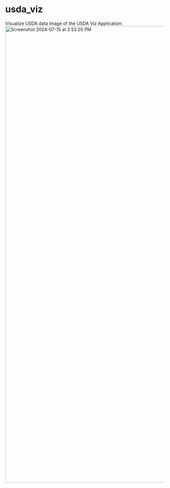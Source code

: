 # usda_viz
Visualize USDA data
Image of the USDA Viz Application:
<img width="1440" alt="Screenshot 2024-07-15 at 3 53 05 PM" src="https://github.com/user-attachments/assets/41f41fcc-c943-43af-b058-17a584b5c2de">
